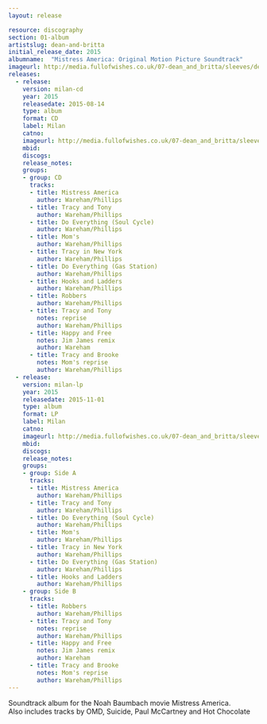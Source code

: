 ```yaml
---
layout: release

resource: discography
section: 01-album
artistslug: dean-and-britta
initial_release_date: 2015
albumname:  "Mistress America: Original Motion Picture Soundtrack"
imageurl: http://media.fullofwishes.co.uk/07-dean_and_britta/sleeves/dean-and-britta-mistress-america.jpg
releases:
  - release: 
    version: milan-cd
    year: 2015
    releasedate: 2015-08-14
    type: album
    format: CD
    label: Milan
    catno: 
    imageurl: http://media.fullofwishes.co.uk/07-dean_and_britta/sleeves/dean-and-britta-mistress-america.jpg
    mbid: 
    discogs: 
    release_notes: 
    groups:
    - group: CD
      tracks:
      - title: Mistress America
        author: Wareham/Phillips
      - title: Tracy and Tony
        author: Wareham/Phillips
      - title: Do Everything (Soul Cycle)
        author: Wareham/Phillips
      - title: Mom's
        author: Wareham/Phillips
      - title: Tracy in New York
        author: Wareham/Phillips
      - title: Do Everything (Gas Station)
        author: Wareham/Phillips
      - title: Hooks and Ladders
        author: Wareham/Phillips
      - title: Robbers
        author: Wareham/Phillips
      - title: Tracy and Tony
        notes: reprise
        author: Wareham/Phillips
      - title: Happy and Free
        notes: Jim James remix
        author: Wareham
      - title: Tracy and Brooke
        notes: Mom's reprise
        author: Wareham/Phillips
  - release: 
    version: milan-lp
    year: 2015
    releasedate: 2015-11-01
    type: album
    format: LP
    label: Milan
    catno: 
    imageurl: http://media.fullofwishes.co.uk/07-dean_and_britta/sleeves/dean-and-britta-mistress-america-lp-britta-instagram.jpg
    mbid: 
    discogs: 
    release_notes: 
    groups:
    - group: Side A
      tracks:
      - title: Mistress America
        author: Wareham/Phillips
      - title: Tracy and Tony
        author: Wareham/Phillips
      - title: Do Everything (Soul Cycle)
        author: Wareham/Phillips
      - title: Mom's
        author: Wareham/Phillips
      - title: Tracy in New York
        author: Wareham/Phillips
      - title: Do Everything (Gas Station)
        author: Wareham/Phillips
      - title: Hooks and Ladders
        author: Wareham/Phillips
    - group: Side B
      tracks:
      - title: Robbers
        author: Wareham/Phillips
      - title: Tracy and Tony
        notes: reprise
        author: Wareham/Phillips
      - title: Happy and Free
        notes: Jim James remix
        author: Wareham
      - title: Tracy and Brooke
        notes: Mom's reprise
        author: Wareham/Phillips
---
```

Soundtrack album for the Noah Baumbach movie Mistress America.  
Also includes tracks by OMD, Suicide, Paul McCartney and Hot Chocolate

